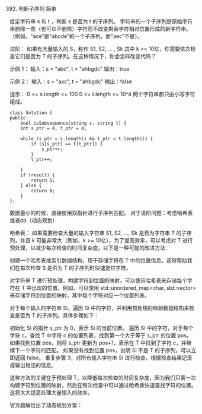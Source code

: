 392. 判断子序列
简单

给定字符串 s 和 t ，判断 s 是否为 t 的子序列。
字符串的一个子序列是原始字符串删除一些（也可以不删除）字符而不改变剩余字符相对位置形成的新字符串。（例如，"ace"是"abcde"的一个子序列，而"aec"不是）。

进阶：
如果有大量输入的 S，称作 S1, S2, ... , Sk 其中 k >= 10亿，你需要依次检查它们是否为 T 的子序列。在这种情况下，你会怎样改变代码？



示例 1：
输入：s = "abc", t = "ahbgdc"
输出：true

示例 2：
输入：s = "axc", t = "ahbgdc"
输出：false

提示：
0 <= s.length <= 100
0 <= t.length <= 10^4
两个字符串都只由小写字符组成。



```
class Solution {
public:
    bool isSubsequence(string s, string t) {
    int s_ptr = 0, t_ptr = 0;

    while (s_ptr < s.length() && t_ptr < t.length()) {
        if (s[s_ptr] == t[t_ptr]) {
            s_ptr++;
        }
        t_ptr++;

    }
    if (result) {
        return 1;
    } else {
        return 0;
    }
};
```

数据量小的时候，直接使用双指针进行子序列匹配。
对于进阶问题：考虑哈希表或者dp（动态规划）

哈希表：
如果需要检查大量的输入字符串 S1, S2, ..., Sk 是否为字符串 T 的子序列，并且 k 可能非常大（例如，k >= 10亿），为了提高效率，可以考虑对 T 进行预处理，以减少每次检查的时间复杂度。以下是一种可能的改进方法：

创建一个哈希表或索引数据结构，用于存储字符在 T 中的位置信息。这将帮助我们在每次检查 S 是否为 T 的子序列时快速定位字符。

对字符串 T 进行预处理，构建字符到位置的映射。可以使用哈希表来存储每个字符在 T 中出现的位置。例如，可以使用 std::unordered_map<char, std::vector<int>> 来存储字符到位置的映射，其中每个字符对应一个位置列表。

对于每个输入的字符串 Si，遍历 Si 中的字符，并利用预处理的映射数据结构来检查是否为 T 的子序列。具体步骤如下：

初始化 Si 的指针 s_ptr 为 0，表示 Si 的当前位置。
遍历 Si 中的字符，对于每个字符 c，查找 T 中字符 c 的位置列表，找到第一个大于等于 s_ptr 的位置 pos。
如果找到位置 pos，则将 s_ptr 更新为 pos+1，表示在 T 中找到了字符 c，并继续下一个字符的匹配。
如果没有找到位置 pos，说明 Si 不是 T 的子序列，可以立即返回 false。
重复步骤 3，对所有输入字符串 Si 进行检查，根据检查结果记录或输出相应的信息。

这种方法的关键在于预处理 T，以降低每次检查的时间复杂度，因为我们只需一次构建字符到位置的映射，然后在每次检查中可以通过哈希表快速查找字符的位置。这将大大提高处理大量输入的效率。


官方题解给出了动态规划方案：

